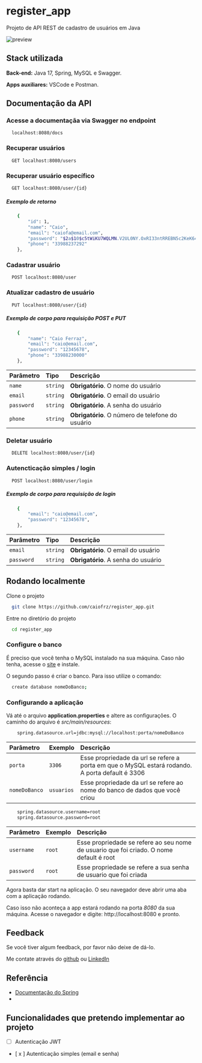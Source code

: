 
# register_app

Projeto de API REST de cadastro de usuários em Java

![preview](https://devporai.com.br/wp-content/uploads/2021/01/O-que-e-CRUD-740x414.jpg)

## Stack utilizada

**Back-end:** Java 17, Spring, MySQL e Swagger.

**Apps auxiliares:** VSCode e Postman.




## Documentação da API

### Acesse a documentaçãa via Swagger no endpoint
```http
  localhost:8080/docs
```

### Recuperar usuários

```http
  GET localhost:8080/users
```
### Recuperar usuário específico

```http
  GET localhost:8080/user/{id}
```
##### Exemplo de retorno
```bash
    {
        "id": 1,
        "name": "Caio",
        "email": "caiofa@email.com",
        "password": "$2a$10$c5tWiKU7WQLMN.V2UL0NY.OxRI33ntRREBN5c2KeK649/ek/7Hbtm",
        "phone": "33988237292"
    },
```
### Cadastrar usuário

```http
  POST localhost:8080/user
```

### Atualizar cadastro de usuário

```http
  PUT localhost:8080/user/{id}
```
##### Exemplo de corpo para requisição POST e PUT
```bash
    {
        "name": "Caio Ferraz",
        "email": "caio@email.com",
        "password": "12345678",
        "phone": "33988230000"
    },
```
| Parâmetro   | Tipo       | Descrição                                   |
| :---------- | :--------- | :------------------------------------------ |
| `name`      | `string` | **Obrigatório**. O nome do usuário|
| `email`      | `string` | **Obrigatório**. O email do usuário|
| `password`      | `string` | **Obrigatório**. A senha do usuário|
| `phone`      | `string` | **Obrigatório**. O número de telefone do usuário|

### Deletar usuário
```http
  DELETE localhost:8080/user/{id}
```

### Autencticação simples / login

```http
  POST localhost:8080/user/login
```
##### Exemplo de corpo para requisição de login
```bash
    {
        "email": "caio@email.com",
        "password": "12345678",
    },
```
| Parâmetro   | Tipo       | Descrição                                   |
| :---------- | :--------- | :------------------------------------------ |
| `email`      | `string` | **Obrigatório**. O email do usuário|
| `password`      | `string` | **Obrigatório**. A senha do usuário|


## Rodando localmente

Clone o projeto

```bash
  git clone https://github.com/caiofrz/register_app.git
```

Entre no diretório do projeto

```bash
  cd register_app
```
### Configure o banco

É preciso que você tenha o MySQL instalado na sua máquina. Caso não tenha, acesse o [site](https://www.mysql.com) e instale.

O segundo passo é criar o banco. Para isso utilize o comando: 
```bash
  create database nomeDoBanco;
```

### Configurando a aplicação

Vá até o arquivo **application.properties** e altere as configurações. O caminho do arquivo é *src/main/resources*:

```bash
    spring.datasource.url=jdbc:mysql://localhost:porta/nomeDoBanco
```

| Parâmetro   | Exemplo       | Descrição                                   |
| :---------- | :--------- | :------------------------------------------ |
| `porta`      | `3306` | Esse propriedade da url se refere a porta em que o MySQL estará rodando. A porta default é 3306|
| `nomeDoBanco`      | `usuarios` | Esse propriedade da url se refere ao nome do banco de dados que você criou|


```bash
    spring.datasource.username=root
    spring.datasource.password=root
```
| Parâmetro   | Exemplo       | Descrição                                   |
| :---------- | :--------- | :------------------------------------------ |
| `username`      | `root` | Esse propriedade se refere ao seu nome de usuario que foi criado. O nome default é root|
| `password`      | `root` | Esse propriedade se refere a sua senha de usuario que foi criada|


Agora basta dar start na aplicação. O seu navegador deve abrir uma aba com a aplicação rodando.

Caso isso não aconteça a app estará rodando na porta *8080* da sua máquina. Acesse o navegador e digite: http://localhost:8080 e pronto.


## Feedback

Se você tiver algum feedback, por favor não deixe de dá-lo. 

Me contate através do [github](https://github.com/caiofrz) 
ou [LinkedIn](https://www.linkedin.com/in/caio-ferraz-almeida/) 


## Referência

- [Documentação do Spring](https://spring.io)
- 
## Funcionalidades que pretendo implementar ao projeto

- [ ] Autenticação JWT
- [ x ] Autenticação simples (email e senha)

